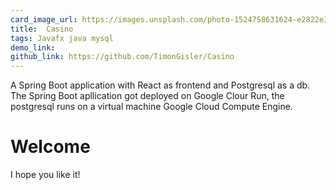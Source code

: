 ```yaml
---
card_image_url: https://images.unsplash.com/photo-1524758631624-e2822e304c36?ixlib=rb-1.2.1&ixid=MnwxMjA3fDF8MHxwaG90by1wYWdlfHx8fGVufDB8fHx8&auto=format&fit=crop&w=2070&q=80
title:  Casino
tags: Javafx java mysql
demo_link: 
github_link: https://github.com/TimonGisler/Casino
---
```


A Spring Boot application with React as frontend and Postgresql as a db. The Spring Boot apllication got deployed on Google Clour Run, the postgresql runs on a
virtual machine Google Cloud Compute Engine.

# Welcome 



I hope you like it!